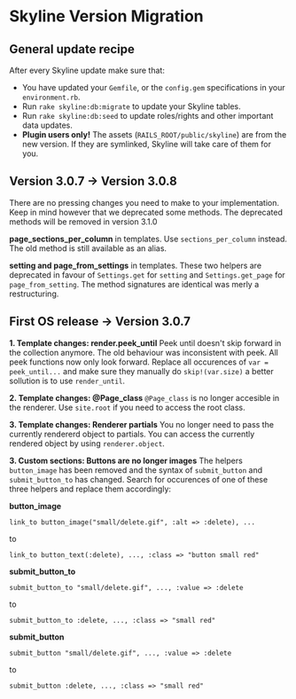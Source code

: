 Skyline Version Migration
=========================

General update recipe
---------------------

After every Skyline update make sure that:

* You have updated your `Gemfile`, or the `config.gem` specifications in your `environment.rb`.
* Run `rake skyline:db:migrate` to update your Skyline tables.
* Run `rake skyline:db:seed` to update roles/rights and other important data updates.
* **Plugin users only!** The assets (`RAILS_ROOT/public/skyline`) are from the new version. If they are symlinked, Skyline will 
  take care of them for you.

Version 3.0.7 -> Version 3.0.8
------------------------------

There are no pressing changes you need to make to your implementation. Keep in mind however
that we deprecated some methods. The deprecated methods will be removed in version 3.1.0

**page\_sections\_per_column** in templates. Use `sections_per_column` instead. The old method
is still available as an alias.

**setting and page\_from\_settings** in templates. These two helpers are deprecated
in favour of `Settings.get` for `setting` and `Settings.get_page` for `page_from_setting`. The
method signatures are identical was merly a restructuring.

First OS release -> Version 3.0.7
---------------------------------

**1. Template changes: render.peek_until** Peek until doesn't skip forward in the collection 
anymore. The old behaviour was inconsistent with peek. All peek functions now only look forward.
Replace all occurences of `var = peek_until...` and make sure they manually do `skip!(var.size)`
a better sollution is to use `render_until`.

**2. Template changes: @Page\_class** `@Page_class` is no longer accesible in the renderer. Use
`site.root` if you need to access the root class.

**3. Template changes: Renderer partials** You no longer need to pass the currently rendererd object
to partials. You can access the currently rendered object by using `renderer.object`.

**3. Custom sections: Buttons are no longer images** The helpers `button_image` has been removed
and the syntax of `submit_button` and `submit_button_to` has changed. Search for occurences of one 
of these three helpers and replace them accordingly:

**button_image**

    link_to button_image("small/delete.gif", :alt => :delete), ...
    
to

    link_to button_text(:delete), ..., :class => "button small red"
    
**submit\_button\_to**

    submit_button_to "small/delete.gif", ..., :value => :delete
    
to

    submit_button_to :delete, ..., :class => "small red"
    
**submit\_button**

    submit_button "small/delete.gif", ..., :value => :delete

to

    submit_button :delete, ..., :class => "small red"
    
